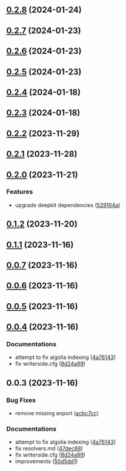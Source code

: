 

## [0.2.8](https://github.com/marcus-sa/deepkit-graphql/compare/apollo-v0.2.7...apollo-v0.2.8) (2024-01-24)

## [0.2.7](https://github.com/marcus-sa/deepkit-graphql/compare/apollo-v0.2.6...apollo-v0.2.7) (2024-01-23)

## [0.2.6](https://github.com/marcus-sa/deepkit-graphql/compare/apollo-v0.2.5...apollo-v0.2.6) (2024-01-23)

## [0.2.5](https://github.com/marcus-sa/deepkit-graphql/compare/apollo-v0.2.4...apollo-v0.2.5) (2024-01-23)

## [0.2.4](https://github.com/marcus-sa/deepkit-graphql/compare/apollo-v0.2.3...apollo-v0.2.4) (2024-01-18)

## [0.2.3](https://github.com/marcus-sa/deepkit-graphql/compare/apollo-v0.2.2...apollo-v0.2.3) (2024-01-18)

## [0.2.2](https://github.com/marcus-sa/deepkit-graphql/compare/apollo-v0.2.1...apollo-v0.2.2) (2023-11-29)

## [0.2.1](https://github.com/marcus-sa/deepkit-graphql/compare/apollo-v0.2.0...apollo-v0.2.1) (2023-11-28)

## [0.2.0](https://github.com/marcus-sa/deepkit-graphql/compare/apollo-v0.1.2...apollo-v0.2.0) (2023-11-21)


### Features

* upgrade deepkit dependencies ([529164a](https://github.com/marcus-sa/deepkit-graphql/commit/529164a3f2dd0088ef4b7b7319ac484e97562312))

## [0.1.2](https://github.com/marcus-sa/deepkit-graphql/compare/apollo-v0.1.1...apollo-v0.1.2) (2023-11-20)

## [0.1.1](https://github.com/marcus-sa/deepkit-graphql/compare/apollo-v0.0.7...apollo-v0.1.1) (2023-11-16)

## [0.0.7](https://github.com/marcus-sa/deepkit-graphql/compare/apollo-v0.0.6...apollo-v0.0.7) (2023-11-16)

## [0.0.6](https://github.com/marcus-sa/deepkit-graphql/compare/apollo-v0.0.5...apollo-v0.0.6) (2023-11-16)

## [0.0.5](https://github.com/marcus-sa/deepkit-graphql/compare/apollo-v0.0.3...apollo-v0.0.5) (2023-11-16)

## [0.0.4](https://github.com/marcus-sa/deepkit-graphql/compare/apollo-v0.0.8...apollo-v0.0.4) (2023-11-16)


### Documentations

* attempt to fix algolia indexing ([4a76143](https://github.com/marcus-sa/deepkit-graphql/commit/4a76143689fa6cabb49148d83bfb425b626315fe))
* fix writerside.cfg ([8d24a99](https://github.com/marcus-sa/deepkit-graphql/commit/8d24a992e4290c4f73b548e8c0012cbaba7cb3ad))

## 0.0.3 (2023-11-16)


### Bug Fixes

* remove missing export ([acbc7cc](https://github.com/marcus-sa/deepkit-graphql/commit/acbc7cca373ffd1ad2ce27ba40847c0fc964b603))


### Documentations

* attempt to fix algolia indexing ([4a76143](https://github.com/marcus-sa/deepkit-graphql/commit/4a76143689fa6cabb49148d83bfb425b626315fe))
* fix resolvers.md ([47dec88](https://github.com/marcus-sa/deepkit-graphql/commit/47dec88b71546684c4532f83a2287c53fbd2d0a2))
* fix writerside.cfg ([8d24a99](https://github.com/marcus-sa/deepkit-graphql/commit/8d24a992e4290c4f73b548e8c0012cbaba7cb3ad))
* improvements ([50d5dd1](https://github.com/marcus-sa/deepkit-graphql/commit/50d5dd1a1ac11cb57d629584cb570176b2d65652))
